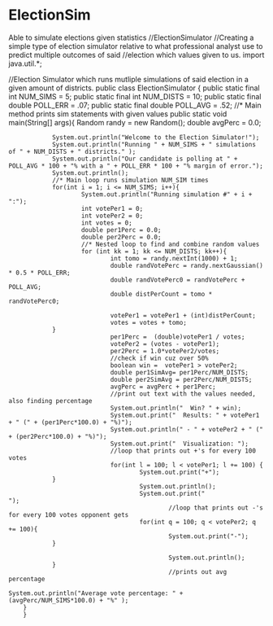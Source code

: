 # ElectionSim
Able to simulate elections given statistics
//ElectionSimulator
//Creating a simple type of election simulator relative to what professional analyst use to predict multiple outcomes of said
//election which values given to us. 
import java.util.*;

//Election Simulator which runs mutliple simulations of said election in a given amount of districts.
public class ElectionSimulator {
        public static final int NUM_SIMS = 5;
        public static final int NUM_DISTS = 10;
        public static final double POLL_ERR = .07;
        public static final double POLL_AVG = .52;
        //* Main method prints sim statements with given values
        public static void main(String[] args){ 
                Random randy = new Random();
                double avgPerc = 0.0;

                System.out.println("Welcome to the Election Simulator!");
                System.out.println("Running " + NUM_SIMS + " simulations of " + NUM_DISTS + " districts." );
                System.out.println("Our candidate is polling at " + POLL_AVG * 100 + "% with a " + POLL_ERR * 100 + "% margin of error.");
                System.out.println();
                //* Main loop runs simulation NUM_SIM times
                for(int i = 1; i <= NUM_SIMS; i++){
                        System.out.println("Running simulation #" + i + ":");
                        int votePer1 = 0;
                        int votePer2 = 0;
                        int votes = 0;
                        double per1Perc = 0.0;
                        double per2Perc = 0.0;
                        //* Nested loop to find and combine random values
                        for (int kk = 1; kk <= NUM_DISTS; kk++){
                                int tomo = randy.nextInt(1000) + 1;
                                double randVotePerc = randy.nextGaussian() * 0.5 * POLL_ERR;
                                double randVotePerc0 = randVotePerc + POLL_AVG;
                                double distPerCount = tomo * randVotePerc0;

                                votePer1 = votePer1 + (int)distPerCount;
                                votes = votes + tomo;
                }
                                per1Perc =  (double)votePer1 / votes;
                                votePer2 = (votes - votePer1); 
                                per2Perc = 1.0*votePer2/votes;   
                                //check if win cuz over 50%
                                boolean win =  votePer1 > votePer2;
                                double per1SimAvg= per1Perc/NUM_DISTS;
                                double per2SimAvg = per2Perc/NUM_DISTS;
                                avgPerc = avgPerc + per1Perc;
                                //print out text with the values needed, also finding percentage
                                System.out.println("  Win? " + win);
                                System.out.print("  Results: " + votePer1 + " (" + (per1Perc*100.0) + "%)");
                                System.out.println(" - " + votePer2 + " (" + (per2Perc*100.0) + "%)");
                                System.out.print("  Visualization: ");
                                //loop that prints out +'s for every 100 votes
                                for(int l = 100; l < votePer1; l += 100) {
                                        System.out.print("+");
                }
                                        System.out.println();
                                        System.out.print("                 ");
                                                //loop that prints out -'s for every 100 votes opponent gets
                                        for(int q = 100; q < votePer2; q += 100){
                                                System.out.print("-");
                }
               
                                                System.out.println();
                }
                                                //prints out avg percentage
                                                System.out.println("Average vote percentage: " + (avgPerc/NUM_SIMS*100.0) + "%" );
        }
        }
